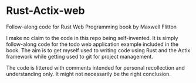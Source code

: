 # Rust-Actix-web
Follow-along code for Rust Web Programming book by Maxwell Flitton

I make no claim to the code in this repo being self-invented. It is simply follow-along code for the todo web application example included in the book. 
The aim is to get myself used to writing code using Rust and the Actix framework while getting used to git for project management.

The code is littered with comments intended for personal recollection and understanding only. It might not necessarily be the right conclusion.

